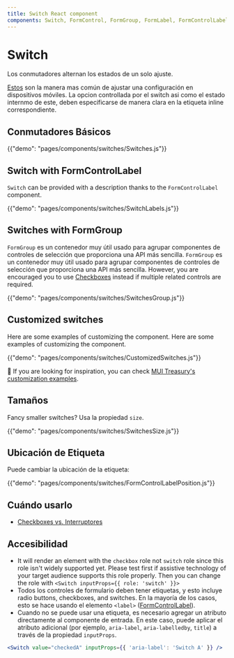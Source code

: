 ```yaml
---
title: Switch React component
components: Switch, FormControl, FormGroup, FormLabel, FormControlLabel
---
```


# Switch

<p class="description">Los conmutadores alternan los estados de un solo ajuste.</p>

[Estos](https://material.io/design/components/selection-controls.html#switches) son la manera mas común de ajustar una configuración en dispositivos móviles. La opcion controllada por el switch asi como el estado internmo de este, deben especificarse de manera clara en la etiqueta inline correspondiente.

## Conmutadores Básicos

{{"demo": "pages/components/switches/Switches.js"}}

## Switch with FormControlLabel

`Switch` can be provided with a description thanks to the `FormControlLabel` component.

{{"demo": "pages/components/switches/SwitchLabels.js"}}

## Switches with FormGroup

`FormGroup` es un contenedor muy útil usado para agrupar componentes de controles de selección que proporciona una API más sencilla. `FormGroup` es un contenedor muy útil usado para agrupar componentes de controles de selección que proporciona una API más sencilla. However, you are encouraged you to use [Checkboxes](/components/checkboxes/) instead if multiple related controls are required.

{{"demo": "pages/components/switches/SwitchesGroup.js"}}

## Customized switches

Here are some examples of customizing the component. Here are some examples of customizing the component.

{{"demo": "pages/components/switches/CustomizedSwitches.js"}}

🎨 If you are looking for inspiration, you can check [MUI Treasury's customization examples](https://mui-treasury.com/styles/switch).

## Tamaños

Fancy smaller switches? Usa la propiedad `size`.

{{"demo": "pages/components/switches/SwitchesSize.js"}}

## Ubicación de Etiqueta

Puede cambiar la ubicación de la etiqueta:

{{"demo": "pages/components/switches/FormControlLabelPosition.js"}}

## Cuándo usarlo

- [Checkboxes vs. Interruptores](https://uxplanet.org/checkbox-vs-toggle-switch-7fc6e83f10b8)

## Accesibilidad

- It will render an element with the `checkbox` role not `switch` role since this role isn't widely supported yet. Please test first if assistive technology of your target audience supports this role properly. Then you can change the role with `<Switch inputProps={{ role: 'switch' }}>`
- Todos los controles de formulario deben tener etiquetas, y esto incluye radio buttons, checkboxes, and switches. En la mayoría de los casos, esto se hace usando el elemento `<label>` ([FormControlLabel](/api/form-control-label/)).
- Cuando no se puede usar una etiqueta, es necesario agregar un atributo directamente al componente de entrada. En este caso, puede aplicar el atributo adicional (por ejemplo, `aria-label`, `aria-labelledby`, `title`) a través de la propiedad `inputProps`.

```jsx
<Switch value="checkedA" inputProps={{ 'aria-label': 'Switch A' }} />
```